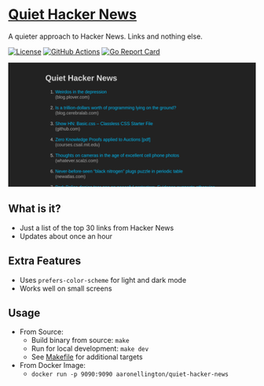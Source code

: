 # [Quiet Hacker News](https://quiet-hacker-news.appbyte.net/)

A quieter approach to Hacker News. Links and nothing else.

[![License](https://img.shields.io/github/license/aaronellington/quiet-hacker-news)](https://github.com/aaronellington/quiet-hacker-news/blob/main/LICENSE)
[![GitHub Actions](https://github.com/aaronellington/quiet-hacker-news/workflows/Go/badge.svg)](https://github.com/aaronellington/quiet-hacker-news/actions)
[![Go Report Card](https://goreportcard.com/badge/github.com/aaronellington/quiet-hacker-news)](https://goreportcard.com/report/github.com/aaronellington/quiet-hacker-news)

![screenshot](/ops/screenshot.png)

## What is it?
- Just a list of the top 30 links from Hacker News
- Updates about once an hour

## Extra Features
- Uses `prefers-color-scheme` for light and dark mode
- Works well on small screens

## Usage
- From Source:
    - Build binary from source: `make`
    - Run for local development: `make dev`
    - See [Makefile](/Makefile) for additional targets
- From Docker Image:
    - `docker run -p 9090:9090 aaronellington/quiet-hacker-news`
